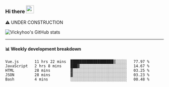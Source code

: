 ### Hi there <a href="https://www.gautamkrishnar.com/"><img src="https://media.giphy.com/media/hvRJCLFzcasrR4ia7z/giphy.gif" width="25px"></a>
⚠️ UNDER CONSTRUCTION

![Vickyhoo's GitHub stats](https://github-readme-stats.vercel.app/api?username=vickyhoo&theme=react&show_icons=true)

---

#### :bar_chart: Weekly development breakdown

<!--START_SECTION:waka-->
```text
Vue.js       11 hrs 22 mins  ███████████████████▒░░░░░   77.97 % 
JavaScript   2 hrs 8 mins    ███▓░░░░░░░░░░░░░░░░░░░░░   14.67 % 
HTML         28 mins         ▓░░░░░░░░░░░░░░░░░░░░░░░░   03.25 % 
JSON         28 mins         ▓░░░░░░░░░░░░░░░░░░░░░░░░   03.23 % 
Bash         4 mins          ░░░░░░░░░░░░░░░░░░░░░░░░░   00.48 % 
```
<!--END_SECTION:waka-->


<!--
**vickyhoo/vickyhoo** is a ✨ _special_ ✨ repository because its `README.md` (this file) appears on your GitHub profile.

Here are some ideas to get you started:

- 🔭 I’m currently working on ...
- 🌱 I’m currently learning ...
- 👯 I’m looking to collaborate on ...
- 🤔 I’m looking for help with ...
- 💬 Ask me about ...
- 📫 How to reach me: ...
- 😄 Pronouns: ...
- ⚡ Fun fact: ...
-->
